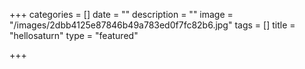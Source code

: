 +++
categories = []
date = ""
description = ""
image = "/images/2dbb4125e87846b49a783ed0f7fc82b6.jpg"
tags = []
title = "hellosaturn"
type = "featured"

+++
